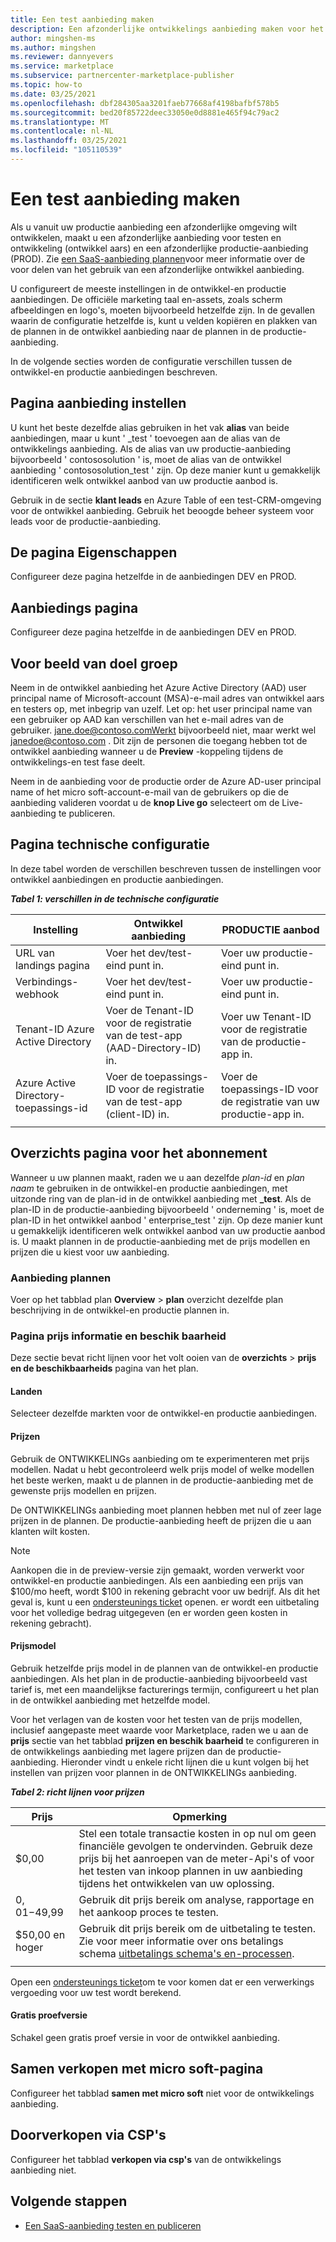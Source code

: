 ```yaml
---
title: Een test aanbieding maken
description: Een afzonderlijke ontwikkelings aanbieding maken voor het testen van uw productie aanbod in het Commercial Marketplace-programma in micro soft Partner Center.
author: mingshen-ms
ms.author: mingshen
ms.reviewer: dannyevers
ms.service: marketplace
ms.subservice: partnercenter-marketplace-publisher
ms.topic: how-to
ms.date: 03/25/2021
ms.openlocfilehash: dbf284305aa3201faeb77668af4198bafbf578b5
ms.sourcegitcommit: bed20f85722deec33050e0d8881e465f94c79ac2
ms.translationtype: MT
ms.contentlocale: nl-NL
ms.lasthandoff: 03/25/2021
ms.locfileid: "105110539"
---
```

# <a name="create-a-test-offer"></a>Een test aanbieding maken

Als u vanuit uw productie aanbieding een afzonderlijke omgeving wilt ontwikkelen, maakt u een afzonderlijke aanbieding voor testen en ontwikkeling (ontwikkel aars) en een afzonderlijke productie-aanbieding (PROD). Zie [een SaaS-aanbieding plannen](plan-saas-offer.md#test-offer)voor meer informatie over de voor delen van het gebruik van een afzonderlijke ontwikkel aanbieding.

U configureert de meeste instellingen in de ontwikkel-en productie aanbiedingen. De officiële marketing taal en-assets, zoals scherm afbeeldingen en logo's, moeten bijvoorbeeld hetzelfde zijn. In de gevallen waarin de configuratie hetzelfde is, kunt u velden kopiëren en plakken van de plannen in de ontwikkel aanbieding naar de plannen in de productie-aanbieding.

In de volgende secties worden de configuratie verschillen tussen de ontwikkel-en productie aanbiedingen beschreven.

## <a name="offer-setup-page"></a>Pagina aanbieding instellen

U kunt het beste dezelfde alias gebruiken in het vak **alias** van beide aanbiedingen, maar u kunt ' _test ' toevoegen aan de alias van de ontwikkelings aanbieding. Als de alias van uw productie-aanbieding bijvoorbeeld ' contososolution ' is, moet de alias van de ontwikkel aanbieding ' contososolution_test ' zijn. Op deze manier kunt u gemakkelijk identificeren welk ontwikkel aanbod van uw productie aanbod is.

Gebruik in de sectie **klant leads** en Azure Table of een test-CRM-omgeving voor de ontwikkel aanbieding. Gebruik het beoogde beheer systeem voor leads voor de productie-aanbieding.

## <a name="properties-page"></a>De pagina Eigenschappen

Configureer deze pagina hetzelfde in de aanbiedingen DEV en PROD.

## <a name="offer-listing-page"></a>Aanbiedings pagina

Configureer deze pagina hetzelfde in de aanbiedingen DEV en PROD.

## <a name="preview-audience"></a>Voor beeld van doel groep

Neem in de ontwikkel aanbieding het Azure Active Directory (AAD) user principal name of Microsoft-account (MSA)-e-mail adres van ontwikkel aars en testers op, met inbegrip van uzelf. Let op: het user principal name van een gebruiker op AAD kan verschillen van het e-mail adres van de gebruiker. jane.doe@contoso.comWerkt bijvoorbeeld niet, maar werkt wel janedoe@contoso.com . Dit zijn de personen die toegang hebben tot de ontwikkel aanbieding wanneer u de **Preview** -koppeling tijdens de ontwikkelings-en test fase deelt.

Neem in de aanbieding voor de productie order de Azure AD-user principal name of het micro soft-account-e-mail van de gebruikers op die de aanbieding valideren voordat u de **knop Live go** selecteert om de Live-aanbieding te publiceren.

## <a name="technical-configuration-page"></a>Pagina technische configuratie

In deze tabel worden de verschillen beschreven tussen de instellingen voor ontwikkel aanbiedingen en productie aanbiedingen.

***Tabel 1: verschillen in de technische configuratie***

| Instelling | Ontwikkel aanbieding | PRODUCTIE aanbod |
| ------------ | ------------- | ------------- |
| URL van landings pagina | Voer het dev/test-eind punt in. | Voer uw productie-eind punt in. |
| Verbindings-webhook | Voer het dev/test-eind punt in. | Voer uw productie-eind punt in. |
| Tenant-ID Azure Active Directory | Voer de Tenant-ID voor de registratie van de test-app (AAD-Directory-ID) in. | Voer uw Tenant-ID voor de registratie van de productie-app in. |
| Azure Active Directory-toepassings-id | Voer de toepassings-ID voor de registratie van de test-app (client-ID) in. | Voer de toepassings-ID voor de registratie van uw productie-app in. |
||||

## <a name="plan-overview-page"></a>Overzichts pagina voor het abonnement

Wanneer u uw plannen maakt, raden we u aan dezelfde _plan-id_ en _plan naam_ te gebruiken in de ontwikkel-en productie aanbiedingen, met uitzonde ring van de plan-id in de ontwikkel aanbieding met **_test**. Als de plan-ID in de productie-aanbieding bijvoorbeeld ' onderneming ' is, moet de plan-ID in het ontwikkel aanbod ' enterprise_test ' zijn. Op deze manier kunt u gemakkelijk identificeren welk ontwikkel aanbod van uw productie aanbod is. U maakt plannen in de productie-aanbieding met de prijs modellen en prijzen die u kiest voor uw aanbieding.

### <a name="plan-listing"></a>Aanbieding plannen

Voer op het tabblad plan **Overview**  >  **plan** overzicht dezelfde plan beschrijving in de ontwikkel-en productie plannen in.

### <a name="pricing-and-availability-page"></a>Pagina prijs informatie en beschik baarheid

Deze sectie bevat richt lijnen voor het volt ooien van de **overzichts**  >  **prijs en de beschikbaarheids** pagina van het plan.

#### <a name="markets"></a>Landen

Selecteer dezelfde markten voor de ontwikkel-en productie aanbiedingen.

#### <a name="pricing"></a>Prijzen

Gebruik de ONTWIKKELINGs aanbieding om te experimenteren met prijs modellen. Nadat u hebt gecontroleerd welk prijs model of welke modellen het beste werken, maakt u de plannen in de productie-aanbieding met de gewenste prijs modellen en prijzen.

De ONTWIKKELINGs aanbieding moet plannen hebben met nul of zeer lage prijzen in de plannen. De productie-aanbieding heeft de prijzen die u aan klanten wilt kosten.

> [!NOTE]
> Aankopen die in de preview-versie zijn gemaakt, worden verwerkt voor ontwikkel-en productie aanbiedingen. Als een aanbieding een prijs van $100/mo heeft, wordt $100 in rekening gebracht voor uw bedrijf. Als dit het geval is, kunt u een [ondersteunings ticket](support.md) openen. er wordt een uitbetaling voor het volledige bedrag uitgegeven (en er worden geen kosten in rekening gebracht).

#### <a name="pricing-model"></a>Prijsmodel

Gebruik hetzelfde prijs model in de plannen van de ontwikkel-en productie aanbiedingen. Als het plan in de productie-aanbieding bijvoorbeeld vast tarief is, met een maandelijkse facturerings termijn, configureert u het plan in de ontwikkel aanbieding met hetzelfde model.

Voor het verlagen van de kosten voor het testen van de prijs modellen, inclusief aangepaste meet waarde voor Marketplace, raden we u aan de **prijs** sectie van het tabblad **prijzen en beschik baarheid** te configureren in de ontwikkelings aanbieding met lagere prijzen dan de productie-aanbieding. Hieronder vindt u enkele richt lijnen die u kunt volgen bij het instellen van prijzen voor plannen in de ONTWIKKELINGs aanbieding.

***Tabel 2: richt lijnen voor prijzen***

| Prijs | Opmerking |
| ------------ | ------------- |
| $0,00 | Stel een totale transactie kosten in op nul om geen financiële gevolgen te ondervinden. Gebruik deze prijs bij het aanroepen van de meter-Api's of voor het testen van inkoop plannen in uw aanbieding tijdens het ontwikkelen van uw oplossing. |
| $0,01-$49,99 | Gebruik dit prijs bereik om analyse, rapportage en het aankoop proces te testen. |
| $50,00 en hoger | Gebruik dit prijs bereik om de uitbetaling te testen. Zie voor meer informatie over ons betalings schema [uitbetalings schema's en-processen](/partner-center/payout-policy-details). |
|||

Open een [ondersteunings ticket](support.md)om te voor komen dat er een verwerkings vergoeding voor uw test wordt berekend.

#### <a name="free-trial"></a>Gratis proefversie

Schakel geen gratis proef versie in voor de ontwikkel aanbieding.

## <a name="co-sell-with-microsoft-page"></a>Samen verkopen met micro soft-pagina

Configureer het tabblad **samen met micro soft** niet voor de ontwikkelings aanbieding.

## <a name="resell-through-csps"></a>Doorverkopen via CSP's

Configureer het tabblad **verkopen via csp's** van de ontwikkelings aanbieding niet.

## <a name="next-steps"></a>Volgende stappen

- [Een SaaS-aanbieding testen en publiceren](test-publish-saas-offer.md)
